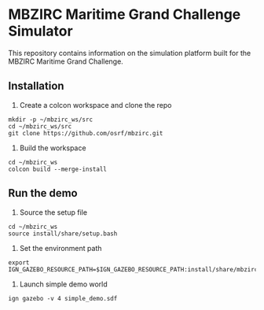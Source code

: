 # MBZIRC Maritime Grand Challenge Simulator

This repository contains information on the simulation platform built for the
MBZIRC Maritime Grand Challenge.

## Installation

1. Create a colcon workspace and clone the repo

  ```
  mkdir -p ~/mbzirc_ws/src
  cd ~/mbzirc_ws/src
  git clone https://github.com/osrf/mbzirc.git
  ```

1. Build the workspace

  ```
  cd ~/mbzirc_ws
  colcon build --merge-install
  ```

## Run the demo

1. Source the setup file

  ```
  cd ~/mbzirc_ws
  source install/share/setup.bash
  ```

1. Set the environment path

  ```
  export IGN_GAZEBO_RESOURCE_PATH=$IGN_GAZEBO_RESOURCE_PATH:install/share/mbzirc_ign/models:install/share/mbzirc_ign/worlds
  ```

1. Launch simple demo world

  ```
  ign gazebo -v 4 simple_demo.sdf
  ```


